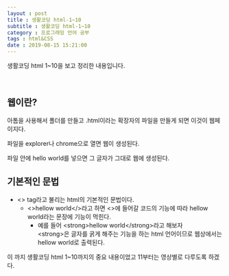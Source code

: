 ```yaml
---
layout : post
title : 생활코딩 html-1~10
subtitle : 생활코딩 html-1~10
category : 프로그래밍 언어 공부
tags : html&CSS
date : 2019-08-15 15:21:00
---
```


생활코딩 html 1~10을 보고 정리한 내용입니다.

​

## 웹이란?
아톰을 사용해서 폴더를 만들고 .html이라는 확장자의 파일을 만들게 되면 이것이 웹페이지다.

파일을 explorer나 chrome으로 열면 웹이 생성된다.

파일 안에 hello world를 넣으면 그 글자가 그대로 웹에 생성된다.

## 기본적인 문법
- <> tag라고 불리는 html의 기본적인 문법이다.
    - <>hellow world</>라고 하면 <>에 들어갈 코드의 기능에 따라 hellow world라는 문장에 기능이 먹힌다.
      - 예를 들어 \<strong\>hellow world\<\/strong\>라고 해보자    
      \<strong\>은 글자를 굵게 해주는 기능을 하는 html 언어이므로 웹상에서는 hellow world로 출력된다.

이 까지 생활코딩 html 1~10까지의 중요 내용이었고 11부터는 영상별로 다루도록 하겠다.

​

​
